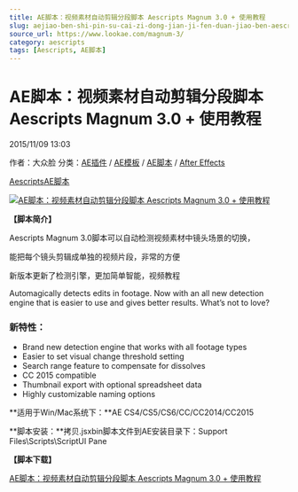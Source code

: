 ```yaml
---
title: AE脚本：视频素材自动剪辑分段脚本 Aescripts Magnum 3.0 + 使用教程
slug: aejiao-ben-shi-pin-su-cai-zi-dong-jian-ji-fen-duan-jiao-ben-aescripts-magnum-3-0-shi-yong-jiao-cheng
source_url: https://www.lookae.com/magnum-3/
category: aescripts
tags: [Aescripts, AE脚本]
---
```

# AE脚本：视频素材自动剪辑分段脚本 Aescripts Magnum 3.0 + 使用教程

2015/11/09 13:03

作者：大众脸
分类：[AE插件](https://www.lookae.com/after-effects/aechajian/) / [AE模板](https://www.lookae.com/after-effects/other-after-effects/) / [AE脚本](https://www.lookae.com/after-effects/aescripts/) / [After Effects](https://www.lookae.com/after-effects/)

[Aescripts](https://www.lookae.com/tag/aescripts/)[AE脚本](https://www.lookae.com/tag/ae%e8%84%9a%e6%9c%ac/)

[![AE脚本：视频素材自动剪辑分段脚本 Aescripts Magnum 3.0 + 使用教程](https://www.lookae.com/wp-content/uploads/2015/11/magnum-3.jpg "AE脚本：视频素材自动剪辑分段脚本 Aescripts Magnum 3.0 + 使用教程-LookAE.com")](https://www.lookae.com/wp-content/uploads/2015/11/magnum-3.jpg)

**【脚本简介】**

Aescripts Magnum 3.0脚本可以自动检测视频素材中镜头场景的切换，

能把每个镜头剪辑成单独的视频片段，非常的方便

新版本更新了检测引擎，更加简单智能，视频教程

Automagically detects edits in footage. Now with an all new detection engine that is easier to use and gives better results. What’s not to love?

### 新特性：

* Brand new detection engine that works with all footage types
* Easier to set visual change threshold setting
* Search range feature to compensate for dissolves
* CC 2015 compatible
* Thumbnail export with optional spreadsheet data
* Highly customizable naming options

**适用于Win/Mac系统下：**AE CS4/CS5/CS6/CC/CC2014/CC2015

**脚本安装：**拷贝.jsxbin脚本文件到AE安装目录下：Support Files\Scripts\ScriptUI Pane

**【脚本下载】**

[AE脚本：视频素材自动剪辑分段脚本 Aescripts Magnum 3.0 + 使用教程](http://lookae.ctfile.com/file/130383284)
